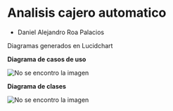# Analisis cajero automatico

+ Daniel Alejandro Roa Palacios

Diagramas generados en Lucidchart

**Diagrama de casos de uso**

![No se encontro la imagen](https://github.com/DanielAlejandroRoaPalacios/Analisis_Cajero/blob/master/Diagrama.png)

**Diagrama de clases**

![No se encontro la imagen](https://github.com/DanielAlejandroRoaPalacios/Analisis_Cajero/blob/master/clases%20cajero.png)

